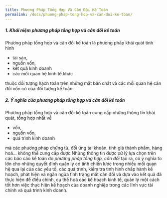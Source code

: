 ```yaml
---
title: Phương Pháp Tổng Hợp Và Cân Đối Kế Toán
permalink: /docs/phuong-phap-tong-hop-va-can-doi-ke-toan/
---
```


<div class="note info">
 <h5>1. Khái niệm phương pháp tổng hợp và cân đối kế toán </h5>
</div>

Phương pháp tổng hợp và cân đối kế toán là phương pháp khái quát tình hình
 * tài sản, 
 * nguồn vốn,
 * kết quả kinh doanh
 * các mối quan hệ kinh tế khác

thuộc đối tượng hạch toán trên những mặt bản chất và các mối quan hệ cân đối vốn có của đối tượng kế toán.

<div class="note info">
 <h5>2. Ý nghĩa của phương pháp tổng hợp và cân đối kế toán </h5>
</div>

Phương pháp tổng hợp và cân đối kế toán cung cấp những thông tin khái quát, tồng hợp nhất về
 * vốn, 
 * nguồn vốn, 
 * quá trình kinh doanh

mà các phương pháp chứng từ, đối ứng tài khoản, tính giá thành phẩm, hàng hoá... không thể cung cấp được
Những thông tin được xử lý lựa chọn trên các báo cáo kế toán do *phương pháp tổng hợp, cân đối* tạo ra, có ý nghĩa to lớn cho những quyết định quản lý có tính chiến lược trong nhiều mối quan hệ qua lại của các yếu tố, các quá trình, kiểm tra tình hình chấp hành kế hoạch, phát hiện và ngăn ngừa tình trạng mất cân đối và dựa vào kết quả đã thực hiện để điều chỉnh, cụ thể hoá các kế hoạch kinh tế, quản lý một cách tốt hơn việc thực hiện kế hoạch của doanh nghiệp trong các lĩnh vực tài chính và quá trình kinh doanh.